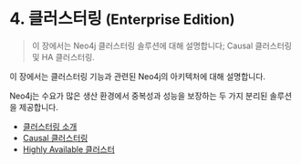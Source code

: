 # 4. 클러스터링 <font size="5">(Enterprise Edition)</font>
> 이 장에서는 Neo4j 클러스터링 솔루션에 대해 설명합니다; Causal 클러스터링 및 HA 클러스터링.

이 장에서는 클러스터링 기능과 관련된 Neo4j의 아키텍처에 대해 설명합니다.

Neo4j는 수요가 많은 생산 환경에서 중복성과 성능을 보장하는 두 가지 분리된 솔루션을 제공합니다.

* [클러스터링 소개](./clustering/introduction-to-clustering.html)
* [Causal 클러스터링](https://neo4j.com/docs/operations-manual/3.3/clustering/causal-clustering/)
* [Highly Available 클러스터](https://neo4j.com/docs/operations-manual/3.3/clustering/high-availability/)
